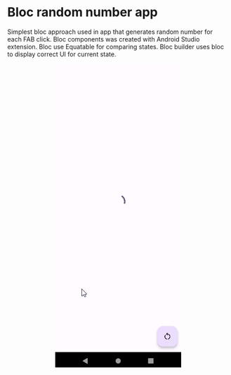 # Bloc random number app

Simplest bloc approach used in app that generates random number for each FAB click.
Bloc components was created with Android Studio extension. Bloc use Equatable for comparing states.
Bloc builder uses bloc to display correct UI for current state.

 <p align="center">
 <img align="center" alt="keystrokes" src="https://raw.githubusercontent.com/pawelwiklo/bloc-random-number-learning/master/gifs/random_number.gif" />
 </p>

